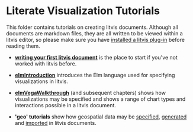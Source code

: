 # Literate Visualization Tutorials

This folder contains tutorials on creating litvis documents.
Although all documents are markdown files, they are all written to be viewed within a litvis editor, so please make sure you have [installed a litvis plug-in](../../README.md) before reading them.

- **[writing your first litvis document](intrduction/intro1.md)** is the place to start if you've not worked with litvis before.

- **[elmIntroduction](introducingElm/elmIntroduction1.md)** introduces the Elm language used for specifying visualizations in litvis.

- **[elmVegaWalkthrough](elmVegaWalkthrough/elmVegaWalkthrough1.md)** (and subsequent chapters) shows how visualizations may be specified and shows a range of chart types and interactions possible in a litvis document.

- **'geo' tutorials** show how geospatial data may be [specified](geoTutorials/geoFormats.md), [generated](geoTutorials/geoGenerating.md) and [imported](geoTutorials/geoImporting.md) in litvis documents.
